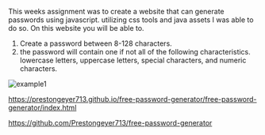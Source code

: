 This weeks assignment was to create a website that can generate passwords using javascript. utilizing css tools and java assets I was able to do so. On this website you will be able to.
1. Create a password between 8-128 characters.
2. the password will contain one if not all of the following characteristics. lowercase letters, uppercase letters, special characters, and numeric characters.



![example1](https://user-images.githubusercontent.com/75324665/104037309-8dc54680-51a2-11eb-83dc-bc4100f11cc0.png)


https://prestongeyer713.github.io/free-password-generator/free-password-generator/index.html

https://github.com/Prestongeyer713/free-password-generator
